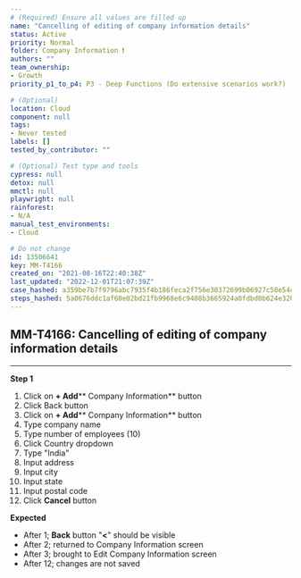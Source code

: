 ```yaml
---
# (Required) Ensure all values are filled up
name: "Cancelling of editing of company information details"
status: Active
priority: Normal
folder: Company Information ❗
authors: ""
team_ownership: 
- Growth
priority_p1_to_p4: P3 - Deep Functions (Do extensive scenarios work?)

# (Optional)
location: Cloud
component: null
tags: 
- Never tested
labels: []
tested_by_contributor: ""

# (Optional) Test type and tools
cypress: null
detox: null
mmctl: null
playwright: null
rainforest: 
- N/A
manual_test_environments: 
- Cloud

# Do not change
id: 13506641
key: MM-T4166
created_on: "2021-08-16T22:40:38Z"
last_updated: "2022-12-01T21:07:39Z"
case_hashed: a359be7b7f9796abc7935f4b186feca2f756e30372699b06927c58e54c901fea436e85a248d143e181502b0afa26ac4b
steps_hashed: 5a0676ddc1af60e02bd21fb9968e6c9408b3665924a0fdbd0b624e320c943dbf44bb64f4bbbb4d737ec8e3bb358e74b0
---
```


<!-- (Auto-generated) Based on frontmatter's "key" and "name" -->

## MM-T4166: Cancelling of editing of company information details

---

**Step 1**

1. Click on **+ Add**\*\* Company Information\*\* button
2. Click Back button
3. Click on **+ Add**\*\* Company Information\*\* button
4. Type company name
5. Type number of employees (10)
6. Click Country dropdown
7. Type "India"
8. Input address
9. Input city
10. Input state
11. Input postal code
12. Click **Cancel** button

**Expected**

- After 1; **Back** button "**<**" should be visible
- After 2; returned to Company Information screen
- After 3; brought to Edit Company Information screen
- After 12; changes are not saved
